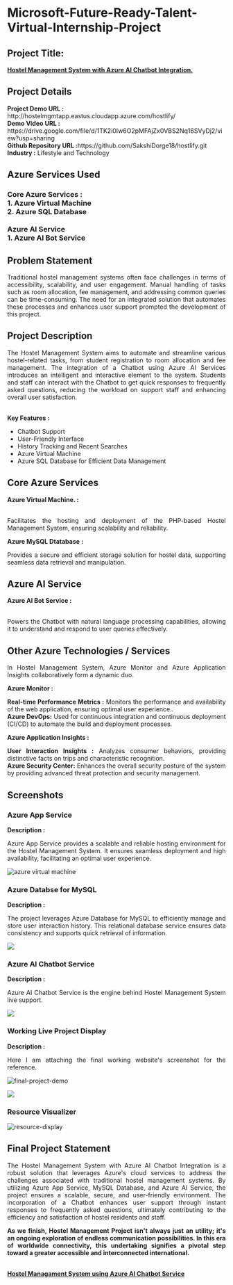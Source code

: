 <h1>Microsoft-Future-Ready-Talent-Virtual-Internship-Project </h1>
<h2>Project Title:</h2><b><a href="http://hostelmgmtapp.eastus.cloudapp.azure.com/hostlify/">Hostel Management System  with Azure AI Chatbot Integration.</b></a>
<br>
<h2>Project Details</h2>
<b>Project Demo URL :</b> http://hostelmgmtapp.eastus.cloudapp.azure.com/hostlify/ <br>
<b>Demo Video URL :</b> https://drive.google.com/file/d/1TK2i0Iw6O2pMFAjZx0VBS2Nq16SVyDj2/view?usp=sharing <br>
<b>Github Repository URL :</b>https://github.com/SakshiDorge18/hostlify.git<br>
<b>Industry :</b> Lifestyle and Technology<br>
<h2>Azure Services Used</h2>
<h3>
Core Azure Services : <br>
1. Azure Virtual Machine <br>
2. Azure SQL Database <br> <br>
Azure AI Service <br>
1. Azure AI Bot Service
</h3>
<h2>Problem Statement</h2>
<p align="justify">Traditional hostel management systems often face challenges in terms of accessibility, scalability, and user engagement. Manual handling of tasks such as room allocation, fee management, and addressing common queries can be time-consuming. The need for an integrated solution that automates these processes and enhances user support prompted the development of this project.</p>
<h2>Project Description</h2>
<p align="justify">The Hostel Management System aims to automate and streamline various hostel-related tasks, from student registration to room allocation and fee management. The integration of a Chatbot using Azure AI Services introduces an intelligent and interactive element to the system. Students and staff can interact with the Chatbot to get quick responses to frequently asked questions, reducing the workload on support staff and enhancing overall user satisfaction.</p><br>
<b>Key Features :</b>
<ul>
    <li>Chatbot Support</li>
    <li>User-Friendly Interface</li>
    <li>History Tracking and Recent Searches</li>
    <li>Azure Virtual Machine </li>
    <li>Azure SQL Database for Efficient Data Management</li>
</ul>
<h2>Core Azure Services</h2>
<b>Azure Virtual Machine. :</b><br><p align="justify"><br>Facilitates the hosting and deployment of the PHP-based Hostel Management System, ensuring scalability and reliability.</p>
<b>Azure MySQL Dtatabase :</b><br><p align="justify">Provides a secure and efficient storage solution for hostel data, supporting seamless data retrieval and manipulation.</p>
<h2>Azure AI Service</h2>
<b>Azure AI Bot Service :</b><br><br><p align="justify">Powers the Chatbot with natural language processing capabilities, allowing it to understand and respond to user queries effectively.</p>
    
<h2>Other Azure Technologies / Services</h2>
<p align="justify">In Hostel Management System, Azure Monitor and Azure Application Insights collaboratively form a dynamic duo.</p>

<b>Azure Monitor :</b><p align="justify"><b>Real-time Performance Metrics :</b> Monitors the performance and availability of the web application, ensuring optimal user experience..<br>
<b>Azure DevOps:</b> Used for continuous integration and continuous deployment (CI/CD) to automate the build and deployment processes.</p>
<b>Azure Application Insights :</b><p align="justify">
<b>User Interaction Insights :</b> Analyzes consumer behaviors, providing distinctive facts on trips and characteristic recognition.<br>
<b>Azure Security Center:</b> Enhances the overall security posture of the system by providing advanced threat protection and security management.

<h2>Screenshots</h2>
<h3>Azure App Service</h3>
<b>Description :</b><p align="justify">Azure App Service provides a scalable and reliable hosting environment for the Hostel Management System. It ensures seamless deployment and high availability, facilitating an optimal user experience.</p>
<img src="https://github.com/SakshiDorge18/hostlify/blob/main/screenshots/virtual_machine.png" alt="azure virtual machine"></img><br>

<h3>Azure Databse for MySQL</h3>
<b>Description :</b><p align="justify"> The project leverages Azure Database for MySQL to efficiently manage and store user interaction history. This relational database service ensures data consistency and supports quick retrieval of information.</p>
<img src="https://github.com/SakshiDorge18/hostlify/blob/main/screenshots/database.png"></img><br>
<h3>Azure AI Chatbot Service</h3>
<b>Description :</b><p align="justify">Azure AI Chatbot Service is the engine behind Hostel Management System live support. </p>
<img src="https://github.com/SakshiDorge18/hostlify/blob/main/screenshots/aibot.png"></img><br>
<h3>Working Live Project Display</h3>
<b>Description :</b><p align="justify">Here I am attaching the final working website's screenshot for the reference.</p>
<img src="https://github.com/SakshiDorge18/hostlify/blob/main/screenshots/myproject.png" alt="final-project-demo"></img>

<img src="https://github.com/SakshiDorge18/hostlify/blob/main/screenshots/mybot.png"></img><br>

<h3>Resource Visualizer</h3>
<img src="https://github.com/SakshiDorge18/hostlify/blob/main/screenshots/Screenshot%202024-01-24%20142109.png" alt="resource-display"></img>

<h2>Final Project Statement</h2>
<p align="justify">
The Hostel Management System with Azure AI Chatbot Integration is a robust solution that leverages Azure's cloud services to address the challenges associated with traditional hostel management systems. By utilizing Azure App Service, MySQL Database, and Azure AI Service, the project ensures a scalable, secure, and user-friendly environment. The incorporation of a Chatbot enhances user support through instant responses to frequently asked questions, ultimately contributing to the efficiency and satisfaction of hostel residents and staff.</p>
<p align="justify">
<b>As we finish, Hostel Management Project isn't always just an utility; it's an ongoing exploration of endless communication possibilities. In this era of worldwide connectivity, this undertaking signifies a pivotal step toward a greater accessible and interconnected international.</b>
</p> <br>
</h2><b><a href="http://hostelmgmtapp.eastus.cloudapp.azure.com/hostlify/">Hostel Managament System using Azure AI Chatbot Service</b></a>
